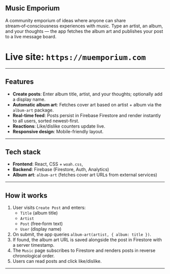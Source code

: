 ## Music Emporium

A community emporium of ideas where anyone can share stream‑of‑consciousness experiences with music. Type an artist, an album, and your thoughts — the app fetches the album art and publishes your post to a live message board.

# Live site: `https://muemporium.com`

---

## Features
- **Create posts**: Enter album title, artist, and your thoughts; optionally add a display name.
- **Automatic album art**: Fetches cover art based on artist + album via the `album-art` package.
- **Real-time feed**: Posts persist in Firebase Firestore and render instantly to all users, sorted newest-first.
- **Reactions**: Like/dislike counters update live.
- **Responsive design**: Mobile-friendly layout.

---

## Tech stack
- **Frontend**: React, CSS + `woah.css`,
- **Backend**: Firebase (Firestore, Auth, Analytics)
- **Album art**: `album-art` (fetches cover art URLs from external services)

---

## How it works
1. User visits `Create Post` and enters:
   - `Title` (album title)
   - `Artist`
   - `Post` (free‑form text)
   - `User` (display name)
2. On submit, the app queries `album-art(artist, { album: title })`.
3. If found, the album art URL is saved alongside the post in Firestore with a server timestamp.
4. The `Music` page subscribes to Firestore and renders posts in reverse chronological order.
5. Users can read posts and click like/dislike.

---
